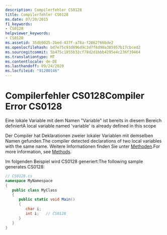 ```yaml
---
description: Compilerfehler CS0128
title: Compilerfehler CS0128
ms.date: 07/20/2015
f1_keywords:
- CS0128
helpviewer_keywords:
- CS0128
ms.assetid: 35db9025-2bed-437f-a78a-f2862766bde2
ms.openlocfilehash: bd7e75c93d896d9c3d7f8d98a385957b17cbced2
ms.sourcegitcommit: 5b475c1855b32cf78d2d1bbb4295e4c236f39464
ms.translationtype: MT
ms.contentlocale: de-DE
ms.lasthandoff: 09/24/2020
ms.locfileid: "91200146"
---
```

# <a name="compiler-error-cs0128"></a><span data-ttu-id="c9c9f-103">Compilerfehler CS0128</span><span class="sxs-lookup"><span data-stu-id="c9c9f-103">Compiler Error CS0128</span></span>

<span data-ttu-id="c9c9f-104">Eine lokale Variable mit dem Namen "Variable" ist bereits in diesem Bereich definiert</span><span class="sxs-lookup"><span data-stu-id="c9c9f-104">A local variable named 'variable' is already defined in this scope</span></span>  
  
 <span data-ttu-id="c9c9f-105">Der Compiler hat Deklarationen zweier lokaler Variablen mit demselben Namen gefunden.</span><span class="sxs-lookup"><span data-stu-id="c9c9f-105">The compiler detected declarations of two local variables with the same name.</span></span> <span data-ttu-id="c9c9f-106">Weitere Informationen finden Sie unter [Methoden](../programming-guide/classes-and-structs/methods.md).</span><span class="sxs-lookup"><span data-stu-id="c9c9f-106">For more information, see [Methods](../programming-guide/classes-and-structs/methods.md).</span></span>  
  
 <span data-ttu-id="c9c9f-107">Im folgenden Beispiel wird CS0128 generiert:</span><span class="sxs-lookup"><span data-stu-id="c9c9f-107">The following sample generates CS0128:</span></span>  
  
```csharp  
// CS0128.cs  
namespace MyNamespace  
{  
   public class MyClass  
   {  
      public static void Main()  
      {  
         char i;  
         int i;   // CS0128  
      }  
   }  
}  
```
